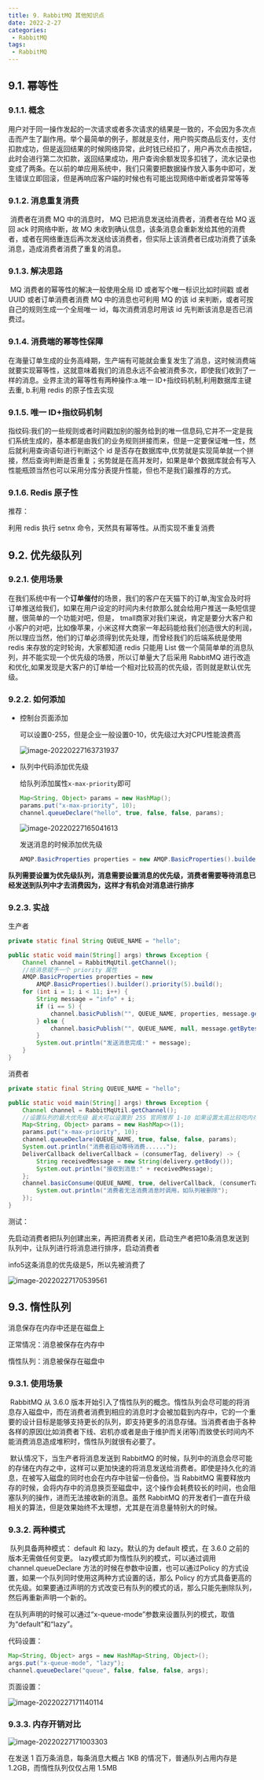 ```yaml
---
title: 9. RabbitMQ 其他知识点
date: 2022-2-27
categories:
 - RabbitMQ
tags:
 - RabbitMQ
---
```


## 9.1. 幂等性

### 9.1.1. 概念

​		用户对于同一操作发起的一次请求或者多次请求的结果是一致的，不会因为多次点击而产生了副作用。举个最简单的例子，那就是支付，用户购买商品后支付，支付扣款成功，但是返回结果的时候网络异常，此时钱已经扣了，用户再次点击按钮，此时会进行第二次扣款，返回结果成功，用户查询余额发现多扣钱了，流水记录也变成了两条。在以前的单应用系统中，我们只需要把数据操作放入事务中即可，发生错误立即回滚，但是再响应客户端的时候也有可能出现网络中断或者异常等等  

### 9.1.2. 消息重复消费

​		消费者在消费 MQ 中的消息时， MQ 已把消息发送给消费者，消费者在给 MQ 返回 ack 时网络中断，故 MQ 未收到确认信息，该条消息会重新发给其他的消费者，或者在网络重连后再次发送给该消费者，但实际上该消费者已成功消费了该条消息，造成消费者消费了重复的消息。  

### 9.1.3. 解决思路

​		MQ 消费者的幂等性的解决一般使用全局 ID 或者写个唯一标识比如时间戳 或者 UUID 或者订单消费者消费 MQ 中的消息也可利用 MQ 的该 id 来判断，或者可按自己的规则生成一个全局唯一 id，每次消费消息时用该 id 先判断该消息是否已消费过。  

### 9.1.4. 消费端的幂等性保障

​		在海量订单生成的业务高峰期，生产端有可能就会重复发生了消息，这时候消费端就要实现幂等性，这就意味着我们的消息永远不会被消费多次，即使我们收到了一样的消息。业界主流的幂等性有两种操作:a.唯一 ID+指纹码机制,利用数据库主键去重, b.利用 redis 的原子性去实现  

### 9.1.5. 唯一 ID+指纹码机制

​		指纹码:我们的一些规则或者时间戳加别的服务给到的唯一信息码,它并不一定是我们系统生成的，基本都是由我们的业务规则拼接而来，但是一定要保证唯一性，然后就利用查询语句进行判断这个 id 是否存在数据库中,优势就是实现简单就一个拼接，然后查询判断是否重复；劣势就是在高并发时，如果是单个数据库就会有写入性能瓶颈当然也可以采用分库分表提升性能，但也不是我们最推荐的方式。

### 9.1.6. Redis 原子性

推荐：

利用 redis 执行 setnx 命令，天然具有幂等性。从而实现不重复消费

## 9.2. 优先级队列

### 9.2.1. 使用场景

​		在我们系统中有一个**订单催付**的场景，我们的客户在天猫下的订单,淘宝会及时将订单推送给我们，如果在用户设定的时间内未付款那么就会给用户推送一条短信提醒，很简单的一个功能对吧，但是， tmall商家对我们来说，肯定是要分大客户和小客户的对吧，比如像苹果，小米这样大商家一年起码能给我们创造很大的利润，所以理应当然，他们的订单必须得到优先处理，而曾经我们的后端系统是使用 redis 来存放的定时轮询，大家都知道 redis 只能用 List 做一个简简单单的消息队列，并不能实现一个优先级的场景，所以订单量大了后采用 RabbitMQ 进行改造和优化,如果发现是大客户的订单给一个相对比较高的优先级，否则就是默认优先级。  

### 9.2.2. 如何添加

- 控制台页面添加

    可以设置0-255，但是企业一般设置0-10，优先级过大对CPU性能浪费高

    ![image-20220227163731937](https://www.coderdu.tech/image/image-20220227163731937.png)

- 队列中代码添加优先级

    给队列添加属性`x-max-priority`即可

    ```java
    Map<String, Object> params = new HashMap();
    params.put("x-max-priority", 10);
    channel.queueDeclare("hello", true, false, false, params);
    ```

    ![image-20220227165041613](https://www.coderdu.tech/image/image-20220227165041613.png)

    发送消息的时候添加优先级

    ```java
    AMQP.BasicProperties properties = new AMQP.BasicProperties().builder().priority(5).build();
    ```

**队列需要设置为优先级队列，消息需要设置消息的优先级，消费者需要等待消息已经发送到队列中才去消费因为，这样才有机会对消息进行排序**

### 9.2.3. 实战

生产者

```java
private static final String QUEUE_NAME = "hello";

public static void main(String[] args) throws Exception {
    Channel channel = RabbitMqUtil.getChannel();
    //给消息赋予一个 priority 属性
    AMQP.BasicProperties properties = new
        AMQP.BasicProperties().builder().priority(5).build();
    for (int i = 1; i < 11; i++) {
        String message = "info" + i;
        if (i == 5) {
            channel.basicPublish("", QUEUE_NAME, properties, message.getBytes());
        } else {
            channel.basicPublish("", QUEUE_NAME, null, message.getBytes());
        }
        System.out.println("发送消息完成:" + message);
    }
}
```

消费者

```java
private static final String QUEUE_NAME = "hello";

public static void main(String[] args) throws Exception {
    Channel channel = RabbitMqUtil.getChannel();
    //设置队列的最大优先级 最大可以设置到 255 官网推荐 1-10 如果设置太高比较吃内存和 CPU
    Map<String, Object> params = new HashMap<>(1);
    params.put("x-max-priority", 10);
    channel.queueDeclare(QUEUE_NAME, true, false, false, params);
    System.out.println("消费者启动等待消费......");
    DeliverCallback deliverCallback = (consumerTag, delivery) -> {
        String receivedMessage = new String(delivery.getBody());
        System.out.println("接收到消息:" + receivedMessage);
    };
    channel.basicConsume(QUEUE_NAME, true, deliverCallback, (consumerTag) -> {
        System.out.println("消费者无法消费消息时调用，如队列被删除");
    });
}
```

测试：

先启动消费者把队列创建出来，再把消费者关闭，启动生产者把10条消息发送到队列中，让队列进行将消息进行排序，启动消费者

info5这条消息的优先级是5，所以先被消费了

![image-20220227170539561](https://www.coderdu.tech/image/image-20220227170539561.png)

## 9.3. 惰性队列

消息保存在内存中还是在磁盘上

正常情况：消息被保存在内存中

惰性队列：消息被保存在磁盘中

### 9.3.1. 使用场景

​		RabbitMQ 从 3.6.0 版本开始引入了惰性队列的概念。惰性队列会尽可能的将消息存入磁盘中，而在消费者消费到相应的消息时才会被加载到内存中，它的一个重要的设计目标是能够支持更长的队列，即支持更多的消息存储。当消费者由于各种各样的原因(比如消费者下线、宕机亦或者是由于维护而关闭等)而致使长时间内不能消费消息造成堆积时，惰性队列就很有必要了。

​		默认情况下，当生产者将消息发送到 RabbitMQ 的时候，队列中的消息会尽可能的存储在内存之中，这样可以更加快速的将消息发送给消费者。即使是持久化的消息，在被写入磁盘的同时也会在内存中驻留一份备份。当 RabbitMQ 需要释放内存的时候，会将内存中的消息换页至磁盘中，这个操作会耗费较长的时间，也会阻塞队列的操作，进而无法接收新的消息。虽然 RabbitMQ 的开发者们一直在升级相关的算法，但是效果始终不太理想，尤其是在消息量特别大的时候。  

### 9.3.2. 两种模式

​		队列具备两种模式： default 和 lazy。默认的为 default 模式，在 3.6.0 之前的版本无需做任何变更。 lazy模式即为惰性队列的模式，可以通过调用 channel.queueDeclare 方法的时候在参数中设置，也可以通过Policy 的方式设置，如果一个队列同时使用这两种方式设置的话，那么 Policy 的方式具备更高的优先级。如果要通过声明的方式改变已有队列的模式的话，那么只能先删除队列，然后再重新声明一个新的。

​		在队列声明的时候可以通过“x-queue-mode”参数来设置队列的模式，取值为“default”和“lazy”。

代码设置：

```java
Map<String, Object> args = new HashMap<String, Object>();
args.put("x-queue-mode", "lazy");
channel.queueDeclare("queue", false, false, false, args);
```

页面设置：

![image-20220227171140114](https://www.coderdu.tech/image/image-20220227171140114.png)

### 9.3.3. 内存开销对比

![image-20220227171003303](https://www.coderdu.tech/image/image-20220227171003303.png)

在发送 1 百万条消息，每条消息大概占 1KB 的情况下，普通队列占用内存是 1.2GB，而惰性队列仅仅占用 1.5MB
